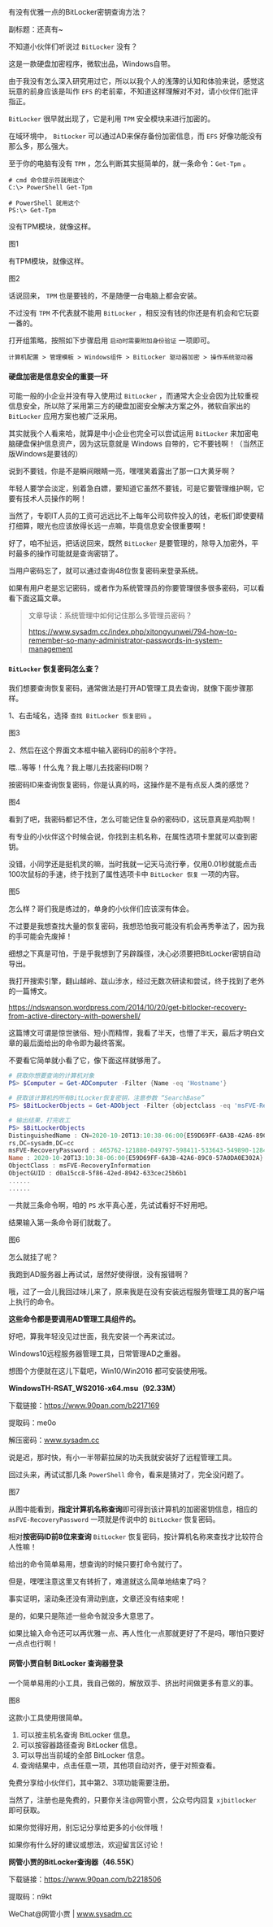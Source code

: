 有没有优雅一点的BitLocker密钥查询方法？

副标题：还真有~



不知道小伙伴们听说过 `BitLocker` 没有？

这是一款硬盘加密程序，微软出品，Windows自带。

由于我没有怎么深入研究用过它，所以以我个人的浅薄的认知和体验来说，感觉这玩意的前身应该是叫作 `EFS` 的老前辈，不知道这样理解对不对，请小伙伴们批评指正。

`BitLocker` 很早就出现了，它是利用 `TPM` 安全模块来进行加密的。

在域环境中， `BitLocker` 可以通过AD来保存备份加密信息，而 `EFS` 好像功能没有那么多，那么强大。



至于你的电脑有没有 `TPM` ，怎么判断其实挺简单的，就一条命令：`Get-Tpm` 。

```
# cmd 命令提示符就用这个
C:\> PowerShell Get-Tpm

# PowerShell 就用这个
PS:\> Get-Tpm
```



没有TPM模块，就像这样。

图1



有TPM模块，就像这样。

图2



话说回来， `TPM` 也是要钱的，不是随便一台电脑上都会安装。

不过没有 `TPM` 不代表就不能用 `BitLocker` ，相反没有钱的你还是有机会和它玩耍一番的。

打开组策略，按照如下步骤启用 `启动时需要附加身份验证` 一项即可。

```
计算机配置 > 管理模板 > Windows组件 > BitLocker 驱动器加密 > 操作系统驱动器
```



#### 硬盘加密是信息安全的重要一环

可能一般的小企业并没有导入使用过 `BitLocker` ，而通常大企业会因为比较重视信息安全，所以除了采用第三方的硬盘加密安全解决方案之外，微软自家出的 `BitLocker` 应用方案也被广泛采用。

其实就我个人看来哈，就算是中小企业也完全可以尝试运用 `BitLocker` 来加密电脑硬盘保护信息资产，因为这玩意就是 Windows 自带的，它不要钱啊！（当然正版Windows是要钱的）

说到不要钱，你是不是瞬间眼睛一亮，嘿嘿笑着露出了那一口大黄牙啊？

年轻人要学会淡定，别着急白嫖，要知道它虽然不要钱，可是它要管理维护啊，它要有技术人员操作的啊！

当然了，专职IT人员的工资可远远比不上每年公司软件投入的钱，老板们即使要精打细算，眼光也应该放得长远一点嘛，毕竟信息安全很重要啊！



好了，咱不扯远，把话说回来，既然 `BitLocker` 是要管理的，除导入加密外，平时最多的操作可能就是查询密钥了。

当用户密码忘了，就可以通过查询48位恢复密码来登录系统。



如果有用户老是忘记密码，或者作为系统管理员的你要管理很多很多密码，可以看看下面这篇文章。

> 文章导读：系统管理中如何记住那么多管理员密码？
>
> https://www.sysadm.cc/index.php/xitongyunwei/794-how-to-remember-so-many-administrator-passwords-in-system-management



#### `BitLocker` 恢复密码怎么查？

我们想要查询恢复密码，通常做法是打开AD管理工具去查询，就像下面步骤那样。

1、右击域名，选择 `查找 BitLocker 恢复密码` 。

图3



2、然后在这个界面文本框中输入密码ID的前8个字符。

喂...等等！什么鬼？我上哪儿去找密码ID啊？

按密码ID来查询恢复密码，你是认真的吗，这操作是不是有点反人类的感觉？

图4



看到了吧，我密码都记不住，怎么可能记住复杂的密码ID，这玩意真是鸡肋啊！

有专业的小伙伴这个时候会说，你找到主机名称，在属性选项卡里就可以查到密钥。

没错，小同学还是挺机灵的嘛，当时我就一记天马流行拳，仅用0.01秒就能点击100次鼠标的手速，终于找到了属性选项卡中 `BitLocker 恢复` 一项的内容。

图5



怎么样？哥们我是练过的，单身的小伙伴们应该深有体会。

不过要是我想查找大量的恢复密码，我想恐怕我可能没有机会再秀拳法了，因为我的手可能会先废掉！

细想之下真是可怕，于是乎我想到了另辟蹊径，决心必须要把BitLocker密钥自动导出。



我打开搜索引擎，翻山越岭、跋山涉水，经过无数次研读和尝试，终于找到了老外的一篇博文。

https://ndswanson.wordpress.com/2014/10/20/get-bitlocker-recovery-from-active-directory-with-powershell/

这篇博文可谓是惊世骇俗、短小而精悍，我看了半天，也懵了半天，最后才明白文章的最后面给出的命令即为最终答案。

不要看它简单就小看了它，像下面这样就够用了。

```powershell
# 获取你想要查询的计算机对象
PS> $Computer = Get-ADComputer -Filter {Name -eq 'Hostname'}

# 获取该计算机的所有BitLocker恢复密钥，注意参数 “SearchBase” 
PS> $BitLockerObjects = Get-ADObject -Filter {objectclass -eq 'msFVE-RecoveryInformation'} -SearchBase $Computer.DistinguishedName -Properties 'msFVE-RecoveryPassword'

# 输出结果，打完收工
PS> $BitLockerObjects
DistinguishedName : CN=2020-10-20T13:10:38-06:00{E59D69FF-6A3B-42A6-89C0-57A0DA0E302A},CN=xjpc01,OU=swCompute
rs,DC=sysadm,DC=cc
msFVE-RecoveryPassword : 465762-121880-049797-598411-533643-549890-128436-549736
Name : 2020-10-20T13:10:38-06:00{E59D69FF-6A3B-42A6-89C0-57A0DA0E302A}
ObjectClass : msFVE-RecoveryInformation
ObjectGUID : d0a15cc8-5f86-42ed-8942-633cec25b6b1
......
......
```



一共就三条命令啊，咱的 `PS` 水平真心差，先试试看好不好用吧。

结果输入第一条命令哥们就栽了。

图6



怎么就挂了呢？

我跑到AD服务器上再试试，居然好使得很，没有报错啊？

哦，过了一会儿我回过味儿来了，原来我是在没有安装远程服务管理工具的客户端上执行的命令。

**这些命令都是要调用AD管理工具组件的。**

好吧，算我年轻没见过世面，我先安装一个再来试过。



Windows10远程服务器管理工具，日常管理AD之重器。

想图个方便就在这儿下载吧，Win10/Win2016 都可安装使用哦。

**WindowsTH-RSAT_WS2016-x64.msu（92.33M）**

下载链接：https://www.90pan.com/b2217169

提取码：me0o

解压密码：www.sysadm.cc



说是迟，那时快，有小一半带薪拉屎的功夫我就安装好了远程管理工具。

回过头来，再试试那几条 `PowerShell` 命令，看来是猜对了，完全没问题了。

图7



从图中能看到，**指定计算机名称查询**即可得到该计算机的加密密钥信息，相应的 `msFVE-RecoveryPassword` 一项就是传说中的 `BitLocker` 恢复密码。

相对**按密码ID前8位来查询** `BitLocker` 恢复密码，按计算机名称来查找才比较符合人性嘛！



给出的命令简单易用，想查询的时候只要打命令就行了。

但是，嘿嘿注意这里又有转折了，难道就这么简单地结束了吗？

事实证明，滚动条还没有滑动到底，文章还没有结束呢！

是的，如果只是陈述一些命令就没多大意思了。

如果比输入命令还可以再优雅一点、再人性化一点那就更好了不是吗，哪怕只要好一点点也行啊！



#### 网管小贾自制 BitLocker 查询器登录

一个简单易用的小工具，我自己做的，解放双手、挤出时间做更多有意义的事。

图8



这款小工具使用很简单。

1. 可以按主机名查询 BitLocker 信息。
2. 可以按容器路径查询 BitLocker 信息。
3. 可以导出当前域的全部 BitLocker 信息。
4. 查询结果中，点击任意一项，其他项自动对齐，便于对照查看。



免费分享给小伙伴们，其中第2、3项功能需要注册。

当然了，注册也是免费的，只要你关注@网管小贾，公众号内回复 `xjbitlocker` 即可获取。

如果你觉得好用，别忘记分享给更多的小伙伴哦！

如果你有什么好的建议或想法，欢迎留言区讨论！



**网管小贾的BitLocker查询器（46.55K）**

下载链接：https://www.90pan.com/b2218506

提取码：n9kt





WeChat@网管小贾 | www.sysadm.cc

